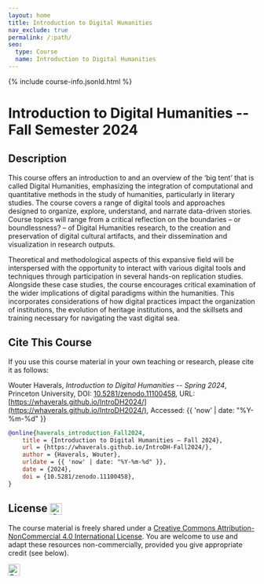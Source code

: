 ```yaml
---
layout: home
title: Introduction to Digital Humanities
nav_exclude: true
permalink: /:path/
seo:
  type: Course
  name: Introduction to Digital Humanities
---
```


{% include course-info.jsonld.html %}

# Introduction to Digital Humanities -- Fall Semester 2024

## Description

This course offers an introduction to and an overview of the ‘big tent’ that is called Digital Humanities, emphasizing the integration of computational and quantitative methods in the study of humanities, particularly in literary studies. The course covers a range of digital tools and approaches designed to organize, explore, understand, and narrate data-driven stories. Course topics will range from a critical reflection on the boundaries – or boundlessness? – of Digital Humanities research, to the creation and preservation of digital cultural artifacts, and their dissemination and visualization in research outputs. 

Theoretical and methodological aspects of this expansive field will be interspersed with the opportunity to interact with various digital tools and techniques through participation in several hands-on replication studies. Alongside these case studies, the course encourages critical examination of the wider implications of digital paradigms within the humanities. This incorporates considerations of how digital practices impact the organization of institutions, the evolution of heritage institutions, and the skillsets and training necessary for navigating the vast digital sea.

## Cite This Course

If you use this course material in your own teaching or research, please cite it as follows:

Wouter Haverals, _Introduction to Digital Humanities -- Spring 2024_, Princeton University, DOI: [10.5281/zenodo.11100458](https://doi.org/10.5281/zenodo.11100458), URL: [https://whaverals.github.io/IntroDH2024/](https://whaverals.github.io/IntroDH2024/), Accessed: {{ 'now' | date: "%Y-%m-%d" }}

```bibtex
@online{haverals_introduction_Fall2024,
	title = {Introduction to Digital Humanities – Fall 2024},
	url = {https://whaverals.github.io/IntroDH-Fall2024/},
	author = {Haverals, Wouter},
	urldate = {{ 'now' | date: "%Y-%m-%d" }},
	date = {2024},
	doi = {10.5281/zenodo.11100458},
}
```

## License <img src="assets/ccheart_red.svg" alt="Creative Commons License Heart" style="height: 24px; vertical-align: middle;"/> 

The course material is freely shared under a [Creative Commons Attribution-NonCommercial 4.0 International License](https://creativecommons.org/licenses/by-nc/4.0/). You are welcome to use and adapt these resources non-commercially, provided you give appropriate credit (see below).

<img src="assets/by-nc.eu.svg" alt="Creative Commons License Logo" style="height: 24px; vertical-align: middle;"/>